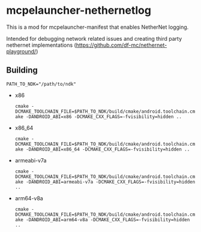 # mcpelauncher-nethernetlog

This is a mod for mcpelauncher-manifest that enables NetherNet logging.

Intended for debugging network related issues and creating third party nethernet implementations (https://github.com/df-mc/nethernet-playground/)

## Building
`PATH_TO_NDK="/path/to/ndk"`
- x86

  `cmake -DCMAKE_TOOLCHAIN_FILE=$PATH_TO_NDK/build/cmake/android.toolchain.cmake -DANDROID_ABI=x86 -DCMAKE_CXX_FLAGS=-fvisibility=hidden ..`
- x86_64

  `cmake -DCMAKE_TOOLCHAIN_FILE=$PATH_TO_NDK/build/cmake/android.toolchain.cmake -DANDROID_ABI=x86_64 -DCMAKE_CXX_FLAGS=-fvisibility=hidden ..`
- armeabi-v7a

  `cmake -DCMAKE_TOOLCHAIN_FILE=$PATH_TO_NDK/build/cmake/android.toolchain.cmake -DANDROID_ABI=armeabi-v7a -DCMAKE_CXX_FLAGS=-fvisibility=hidden ..`
- arm64-v8a

  `cmake -DCMAKE_TOOLCHAIN_FILE=$PATH_TO_NDK/build/cmake/android.toolchain.cmake -DANDROID_ABI=arm64-v8a -DCMAKE_CXX_FLAGS=-fvisibility=hidden ..`
